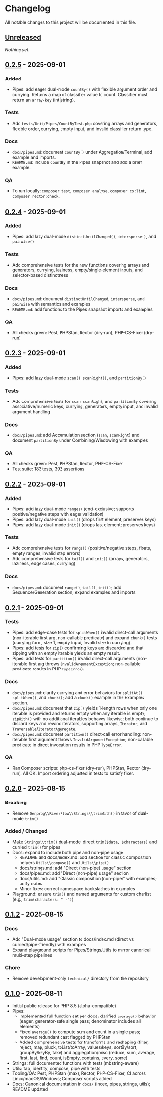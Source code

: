 # Changelog

All notable changes to this project will be documented in this file.

## [Unreleased]

_Nothing yet._

## [0.2.5] - 2025-09-01

### Added
- Pipes: add eager dual-mode `countBy()` with flexible argument order and currying. Returns a map of classifier value to count. Classifier must return an `array-key` (int|string).

### Tests
- Add `tests/Unit/Pipes/CountByTest.php` covering arrays and generators, flexible order, currying, empty input, and invalid classifier return type.

### Docs
- `docs/pipes.md`: document `countBy()` under Aggregation/Terminal, add example and imports.
- `README.md`: include `countBy` in the Pipes snapshot and add a brief example.

### QA
- To run locally: `composer test`, `composer analyse`, `composer cs:lint`, `composer rector:check`.

## [0.2.4] - 2025-09-01

### Added
- Pipes: add lazy dual-mode `distinctUntilChanged()`, `intersperse()`, and `pairwise()`

### Tests
- Add comprehensive tests for the new functions covering arrays and generators, currying, laziness, empty/single-element inputs, and selector-based distinctness

### Docs
- `docs/pipes.md`: document `distinctUntilChanged`, `intersperse`, and `pairwise` with semantics and examples
- `README.md`: add functions to the Pipes snapshot imports and examples

### QA
- All checks green: Pest, PHPStan, Rector (dry-run), PHP-CS-Fixer (dry-run)

## [0.2.3] - 2025-09-01

### Added
- Pipes: add lazy dual-mode `scan()`, `scanRight()`, and `partitionBy()`

### Tests
- Add comprehensive tests for `scan`, `scanRight`, and `partitionBy` covering associative/numeric keys, currying, generators, empty input, and invalid argument handling

### Docs
- `docs/pipes.md`: add Accumulation section (`scan`, `scanRight`) and document `partitionBy` under Combining/Windowing with examples

### QA
- All checks green: Pest, PHPStan, Rector, PHP-CS-Fixer
- Test suite: 183 tests, 392 assertions

## [0.2.2] - 2025-09-01

### Added
- Pipes: add lazy dual-mode `range()` (end-exclusive; supports positive/negative steps with eager validation)
- Pipes: add lazy dual-mode `tail()` (drops first element; preserves keys)
- Pipes: add lazy dual-mode `init()` (drops last element; preserves keys)

### Tests
- Add comprehensive tests for `range()` (positive/negative steps, floats, empty ranges, invalid step errors)
- Add comprehensive tests for `tail()` and `init()` (arrays, generators, laziness, edge cases, currying)

### Docs
- `docs/pipes.md`: document `range()`, `tail()`, `init()`; add Sequence/Generation section; expand examples and imports

## [0.2.1] - 2025-09-01

### Tests
- Pipes: add edge-case tests for `splitWhen()` invalid direct-call arguments (non-iterable first arg, non-callable predicate) and expand `chunk()` tests (currying form, size 1, empty input, invalid size in currying).
- Pipes: add tests for `zip()` confirming keys are discarded and that zipping with an empty iterable yields an empty result.
- Pipes: add tests for `partition()` invalid direct-call arguments (non-iterable first arg throws `InvalidArgumentException`; non-callable predicate results in PHP `TypeError`).

### Docs
- `docs/pipes.md`: clarify currying and error behaviors for `splitAt()`, `splitWhen()`, and `chunk()`; add a `chunk()` example in the Examples section.
- `docs/pipes.md`: document that `zip()` yields 1-length rows when only one iterable is provided and returns empty when any iterable is empty; `zipWith()` with no additional iterables behaves likewise; both continue to discard keys and rewind iterators, supporting arrays, `Iterator`, and `Traversable`/`IteratorAggregate`.
- `docs/pipes.md`: document `partition()` direct-call error handling: non-iterable first argument throws `InvalidArgumentException`; non-callable predicate in direct invocation results in PHP `TypeError`.

### QA
- Ran Composer scripts: php-cs-fixer (dry-run), PHPStan, Rector (dry-run). All OK. Import ordering adjusted in tests to satisfy fixer.

## [0.2.0] - 2025-08-15

### Breaking
- Remove `Denprog\\RiverFlow\\Strings\\trimWith()` in favor of dual-mode `trim()`

### Added / Changed
- Make `Strings\\trim()` dual-mode: direct `trim($data, $characters)` and curried `trim()` for pipes
- Docs: expand to include both pipe and non-pipe usage
  - README and docs/index.md: add section for classic composition helpers `Utils\\compose()` and `Utils\\pipe()`
  - docs/strings.md: add "Direct (non-pipe) usage" section
  - docs/pipes.md: add "Direct (non-pipe) usage" section
  - docs/utils.md: add "Classic composition (non-pipe)" with examples; unify notes
  - Minor fixes: correct namespace backslashes in examples
- Playground: ensure `trim()` and named arguments for custom charlist (e.g., `trim(characters: " -")`)

## [0.1.2] - 2025-08-15

### Docs
- Add "Dual-mode usage" section to docs/index.md (direct vs curried/pipe-friendly) with examples
- Expand playground scripts for Pipes/Strings/Utils to mirror canonical multi-step pipelines

### Chore
- Remove development-only `technical/` directory from the repository

## [0.1.0] - 2025-08-11

- Initial public release for PHP 8.5 (alpha-compatible)
- Pipes:
  - Implemented full function set per docs; clarified `average()` behavior (eager, generator-safe single pass; denominator includes all elements)
  - Fixed `average()` to compute sum and count in a single pass; removed redundant cast flagged by PHPStan
  - Added comprehensive tests for transforms and reshaping (filter, reject, map, pluck, toList/toArray, values/keys, sortBy/sort, groupBy/keyBy, take) and aggregation/misc (reduce, sum, average, first, last, find, count, isEmpty, contains, every, some)
- Strings: full documented functions with tests (mbstring-aware)
- Utils: tap, identity, compose, pipe with tests
- Tooling/QA: Pest, PHPStan (max), Rector, PHP-CS-Fixer, CI across Linux/macOS/Windows; Composer scripts added
- Docs: Canonical documentation in `docs/` (index, pipes, strings, utils); README updated

[Unreleased]: https://github.com/denprog5/river-flow/compare/v0.2.5...HEAD
[0.2.5]: https://github.com/denprog5/river-flow/releases/tag/v0.2.5
[0.2.4]: https://github.com/denprog5/river-flow/releases/tag/v0.2.4
[0.2.3]: https://github.com/denprog5/river-flow/releases/tag/v0.2.3
[0.2.2]: https://github.com/denprog5/river-flow/releases/tag/v0.2.2
[0.2.1]: https://github.com/denprog5/river-flow/releases/tag/v0.2.1
[0.2.0]: https://github.com/denprog5/river-flow/releases/tag/v0.2.0
[0.1.2]: https://github.com/denprog5/river-flow/releases/tag/v0.1.2
[0.1.1]: https://github.com/denprog5/river-flow/releases/tag/v0.1.1
[0.1.0]: https://github.com/denprog5/river-flow/releases/tag/v0.1.0
